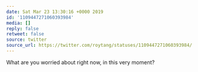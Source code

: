 ```yaml
---
date: Sat Mar 23 13:30:16 +0000 2019
id: '1109447271060393984'
media: []
reply: false
retweet: false
source: twitter
source_url: https://twitter.com/roytang/statuses/1109447271060393984/
---
```


What are you worried about right now, in this very moment?